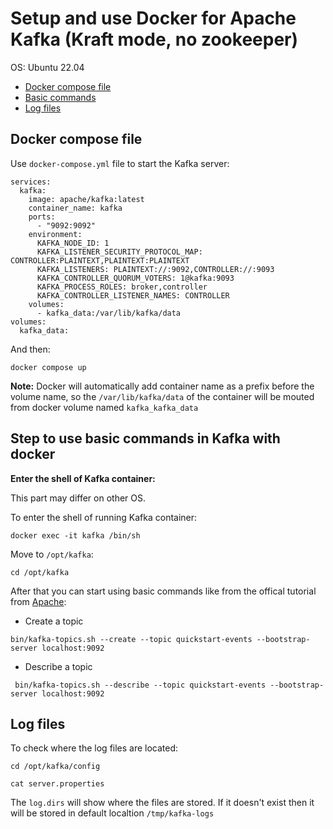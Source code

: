 # Setup and use Docker for Apache Kafka (Kraft mode, no zookeeper)

OS: Ubuntu 22.04

- [Docker compose file](#docker-compose-file)
- [Basic commands](basic-commands)
- [Log files](log-files)

## Docker compose file <a name="docker-compose-file"></a>

Use `docker-compose.yml` file to start the Kafka server:

```
services:
  kafka:
    image: apache/kafka:latest
    container_name: kafka
    ports:
      - "9092:9092"
    environment:
      KAFKA_NODE_ID: 1
      KAFKA_LISTENER_SECURITY_PROTOCOL_MAP: CONTROLLER:PLAINTEXT,PLAINTEXT:PLAINTEXT
      KAFKA_LISTENERS: PLAINTEXT://:9092,CONTROLLER://:9093
      KAFKA_CONTROLLER_QUORUM_VOTERS: 1@kafka:9093
      KAFKA_PROCESS_ROLES: broker,controller
      KAFKA_CONTROLLER_LISTENER_NAMES: CONTROLLER
    volumes:
      - kafka_data:/var/lib/kafka/data
volumes:
  kafka_data:

```

And then:

```
docker compose up
```

**Note:** Docker will automatically add container name as a prefix before the volume name, so the `/var/lib/kafka/data` of the container will be mouted from docker volume named `kafka_kafka_data`

## Step to use basic commands in Kafka with docker <a name="basic-commands"></a>

**Enter the shell of Kafka container:**

This part may differ on other OS.

To enter the shell of running Kafka container:

```
docker exec -it kafka /bin/sh
```

Move to `/opt/kafka`:

```
cd /opt/kafka
```

After that you can start using basic commands like from the offical tutorial from [Apache](https://kafka.apache.org/quickstart):

- Create a topic

```
bin/kafka-topics.sh --create --topic quickstart-events --bootstrap-server localhost:9092
```

- Describe a topic

```
 bin/kafka-topics.sh --describe --topic quickstart-events --bootstrap-server localhost:9092
```

## Log files <a name="log-files"></a>

To check where the log files are located:

```
cd /opt/kafka/config

cat server.properties
```

The `log.dirs` will show where the files are stored. If it doesn't exist then it will be stored in default localtion `/tmp/kafka-logs`
